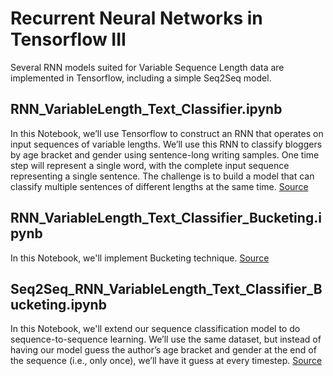 # Recurrent Neural Networks in Tensorflow III

Several RNN models suited for Variable Sequence Length data are implemented in Tensorflow, including a simple Seq2Seq model.

## RNN_VariableLength_Text_Classifier.ipynb

In this Notebook, we’ll use Tensorflow to construct an RNN that operates on input sequences of variable lengths. We’ll use this RNN to classify bloggers by age bracket and gender using sentence-long writing samples. One time step will represent a single word, with the complete input sequence representing a single sentence. The challenge is to build a model that can classify multiple sentences of different lengths at the same time. <a href="https://r2rt.com/recurrent-neural-networks-in-tensorflow-iii-variable-length-sequences.html">Source</a>

## RNN_VariableLength_Text_Classifier_Bucketing.ipynb

In this Notebook, we'll implement Bucketing technique. <a href="https://r2rt.com/recurrent-neural-networks-in-tensorflow-iii-variable-length-sequences.html#improving-training-speed-using-bucketing">Source</a>

## Seq2Seq_RNN_VariableLength_Text_Classifier_Bucketing.ipynb

In this Notebook, we'll extend our sequence classification model to do sequence-to-sequence learning. We’ll use the same dataset, but instead of having our model guess the author’s age bracket and gender at the end of the sequence (i.e., only once), we’ll have it guess at every timestep. <a href="https://r2rt.com/recurrent-neural-networks-in-tensorflow-iii-variable-length-sequences.html#a-basic-model-for-sequence-to-sequence-learning">Source</a>
